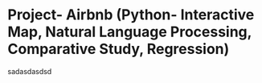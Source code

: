 # Project- Airbnb (Python- Interactive Map, Natural Language Processing, Comparative Study, Regression)

sadasdasdsd
